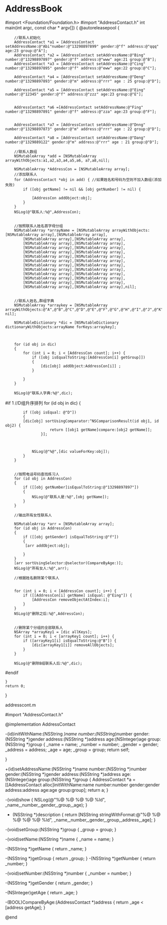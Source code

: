 # AddressBook


#import <Foundation/Foundation.h>
#import "AddressContact.h"
int main(int argc, const char * argv[]) {
    @autoreleasepool {
        
      
        
        
        //联系人初始化
        AddressContact *a1 = [AddressContact setAddressName:@"Abi"number:@"13298897899" gender:@"f" address:@"qqq" age:23 group:@"A"];
        AddressContact *a2 = [AddressContact setAddressName:@"Bing" number:@"13298897897" gender:@"f" address:@"www" age:21 group:@"B"];
        AddressContact *a3 = [AddressContact setAddressName:@"Cing" number:@"13298897895" gender:@"f" address:@"eww" age:22 group:@"C"];

        AddressContact *a4 = [AddressContact setAddressName:@"Deng" number:@"13298897893" gender:@"m" address:@"rrr" age : 25 group:@"D"];

        AddressContact *a5 = [AddressContact setAddressName:@"Eing" number:@"12345" gender:@"f" address:@"zzz" age:23 group:@"E"];

        
        AddressContact *a6 =[AddressContact setAddressName:@"Fing" number:@"13298897891" gender:@"f" address:@"zza" age:23 group:@"F"];
        
        
        AddressContact *a7 = [AddressContact setAddressName:@"Dnng" number:@"13298897873" gender:@"m" address:@"rrr" age : 22 group:@"D"];

        AddressContact *a8 = [AddressContact setAddressName:@"Dang" number:@"1329889122" gender:@"m" address:@"rrr" age : 21 group:@"D"];

        //联系人数组
        NSMutableArray *add = [NSMutableArray arrayWithObjects:a1,a2,a3,a4,a5,a6, a7,a8,nil];
        
        NSMutableArray *AddressCon = [NSMutableArray array];
        //添加联系人
        for (AddressContact *obj in add) { //如果姓名和号码为空则不加入数组(添加失败)
            if ([obj getName] != nil && [obj getNumber] != nil) {
                
                [AddressCon addObject:obj];
            }
        }
        NSLog(@"联系人:%@",AddressCon);

        
        //按照联系人姓名首字母分组
        NSMutableArray *arrayName = [NSMutableArray arrayWithObjects:[NSMutableArray array],[NSMutableArray array],
            [NSMutableArray array],[NSMutableArray array],
            [NSMutableArray array],[NSMutableArray array],
            [NSMutableArray array],[NSMutableArray array],
            [NSMutableArray array],[NSMutableArray array],
            [NSMutableArray array],[NSMutableArray array],
            [NSMutableArray array],[NSMutableArray array],
            [NSMutableArray array],[NSMutableArray array],
            [NSMutableArray array],[NSMutableArray array],
            [NSMutableArray array],[NSMutableArray array],
            [NSMutableArray array],[NSMutableArray array],
            [NSMutableArray array],[NSMutableArray array],
            [NSMutableArray array],[NSMutableArray array],nil];
        
        
        //联系人姓名,群组字典
        NSMutableArray *arraykey = [NSMutableArray arrayWithObjects:@"A",@"B",@"C",@"D",@"E",@"F",@"G",@"H",@"I",@"J",@"K",@"L",@"M",@"N",@"O",@"P",@"Q",@"R",@"S",@"T",@"U",@"V",@"W",@"X",@"Y",@"Z", nil];
        
        NSMutableDictionary *dic = [NSMutableDictionary dictionaryWithObjects:arrayName forKeys:arraykey];
        
        
        
        for (id obj in dic)
        {
            for (int i = 0; i < [AddressCon count]; i++) {
                if ([obj isEqualToString:[AddressCon[i] getGroup]])
                {
                    [dic[obj] addObject:AddressCon[i]] ;
                }
                
            }
        }
        
        NSLog(@"联系人字典:%@",dic);

#if 1
        //D组升序排列
        for (id obj in dic)
        {
            
            if ([obj isEqual: @"D"])
            {
            [dic[obj] sortUsingComparator:^NSComparisonResult(id obj1, id obj2) {
                        return [[obj1 getName]compare:[obj2 getName]];
                    }];

                
                
                NSLog(@"%@",[dic valueForKey:obj]);
            }
        }

        
        //按照电话号码查找练习人
        for (id obj in AddressCon)
        {
            if ([[obj getNumber]isEqualToString:@"13298897897"])
            {
                NSLog(@"联系人是:%@",[obj getName]);
            }
        }
     
        //输出所有女性联系人
        
        NSMutableArray *arr = [NSMutableArray array];
        for (id obj in AddressCon)
        {
            if ([[obj getGender] isEqualToString:@"f"])
            {
             [arr addObject:obj];
                
            }
        }
        [arr sortUsingSelector:@selector(CompareByAge:)];
        NSLog(@"所有女人:%@",arr);
        
        //根据姓名删除某个联系人
        
        
        for (int i = 0; i < [AddressCon count]; i++) {
            if ([[AddressCon[i] getName] isEqual: @"Eing"]) {
                [AddressCon removeObjectAtIndex:i];
            }
        }
        NSLog(@"删除之后:%@",AddressCon);
        
        
        //删除某个分组的全部联系人
        NSArray *arrayKey1 = [dic allKeys];
        for (int i = 0; i < [arrayKey1 count]; i++) {
            if ([arrayKey1[i] isEqualToString:@"B"]) {
                [dic[arrayKey1[i]] removeAllObjects];
            }
        }

        NSLog(@"删除B组联系人后:%@",dic);
#endif
        
    }
    return 0;
}


addresscont.m

#import "AddressContact.h"

@implementation AddressContact


-(id)initWithName:(NSString *)name number:(NSString*)number gender:(NSString *)gender address:(NSString *)address age:(NSInteger)age group:(NSString *)group
{
    _name = name;
    _number = number;
    _gender = gender;
    _address = address;
    _age = age;
    _group = group;
    return  self;
    
}


+(id)setAddressName:(NSString *)name  number:(NSString *)number gender:(NSString *)gender address:(NSString *)address age:(NSInteger)age group:(NSString *)group
{
    AddressContact *a = [[AddressContact alloc]initWithName:name number:number gender:gender address:address age:age group:group];
    return a;
}




-(void)show
{
    NSLog(@"%@ %@ %@ %@ %ld", _name,_number,_gender,_group,_age);
}

- (NSString *)description
{
    return [NSString stringWithFormat:@"%@ %@ %@ %@ %@ %ld", _name,_number,_gender,_group,_address,_age];
}

-(void)setGroup:(NSString *)group
{
    _group = group;
}

-(void)setName:(NSString *)name
{
    _name = name;
}

-(NSString *)getName
{
    return  _name;
}

-(NSString *)getGroup
{
    return _group;
}
-(NSString *)getNumber
{
    return _number;
}

-(void)setNumber:(NSString *)number
{
    _number = number;
}

-(NSString *)getGender
{
    return _gender;
}

-(NSInteger)getAge
{
    return _age;
}

-(BOOL)CompareByAge:(AddressContact *)address
{
    return  _age < [address getAge];
}


@end








